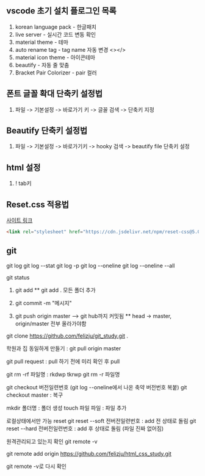 
## vscode 초기 설치 플로그인 목록
1. korean language pack - 한글패치
2. live server - 실시간 코드 변동 확인
3. material theme - 테마
4. auto rename tag - tag name 자동 변경 <></>
5. material icon theme - 아이콘테마
6. beautify - 자동 줄 맞춤 
7. Bracket Pair Colorizer - pair 컬러

## 폰트 글꼴 확대 단축키 설정법
1. 파일 -> 기본설정 -> 바로가기 키 -> 글꼴 검색 -> 단축키 지정

## Beautify 단축키 설정법
1. 파일 -> 기본설정 -> 바로가기키 -> hooky 검색 -> beautify file 단축키 설정

## html 설정
1. ! tab키

## Reset.css 적용법
[사이트 링크](https://www.jsdelivr.com/package/npm/reset-css)

```html
<link rel="stylesheet" href="https://cdn.jsdelivr.net/npm/reset-css@5.0.1/reset.min.css">
```




## git
git log
git log --stat
git log -p
git log --oneline
git log --oneline --all

git status

1. git add
	** git add . 모든 폴더 추가
2. git commit -m "메시지"

3. git push origin master --> git hub까지 커밋됨
	** head -> master, origin/master 전부 올라가야함

git clone https://github.com/felizju/git_study.git .

학원과 집 동일하게 만들기 : 
git pull origin master

git pull request : pull 하기 전에 미리 확인 후 pull

git rm -rf 파일명 : rkdwp tkrwp
git rm -r 파일명

git checkout  버전일련번호 (git log --oneline에서 나온 축약 버전번호 복붙)
git checkout master : 복구

mkdir 폴더명 : 폴더 생성
touch 파일 파일 : 파일 추가

로컬상태에서만 가능 reset
git reset --soft 전버전일련번호 : add 전 상태로 돌림
git reset --hard 전버전일련번호 : add 후 상태로 돌림 (파일 진짜 없어짐)

원격관리되고 있는지 확인
git remote -v

git remote add origin https://github.com/felizju/html_css_study.git

git remote -v로 다시 확인

